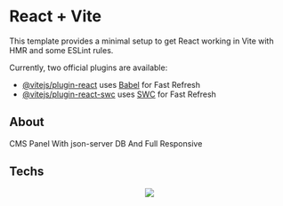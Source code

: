 # React + Vite

This template provides a minimal setup to get React working in Vite with HMR and some ESLint rules.

Currently, two official plugins are available:

- [@vitejs/plugin-react](https://github.com/vitejs/vite-plugin-react/blob/main/packages/plugin-react/README.md) uses [Babel](https://babeljs.io/) for Fast Refresh
- [@vitejs/plugin-react-swc](https://github.com/vitejs/vite-plugin-react-swc) uses [SWC](https://swc.rs/) for Fast Refresh

<h2>About</h2>

<p>CMS Panel With json-server DB And Full Responsive</p>

<h2>Techs</h2>

<div align="center">
    <img src="https://skillicons.dev/icons?i=tailwind,js,regex,react,vite,redux,git,npm" />
</div>
